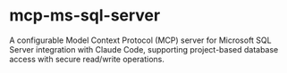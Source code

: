 # mcp-ms-sql-server
A configurable Model Context Protocol (MCP) server for Microsoft SQL Server integration with Claude Code, supporting project-based database access with secure read/write operations.
